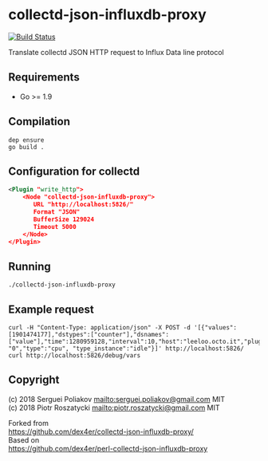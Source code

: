 # collectd-json-influxdb-proxy

<!-- markdownlint-disable MD013 -->
[![Build Status](https://secure.travis-ci.org/3hedgehogs/collectd-json-influxdb-proxy.svg)](http://travis-ci.org/3hedgehogs/collectd-json-influxdb-proxy)
<!-- markdownlint-enable MD013 -->

Translate collectd JSON HTTP request to Influx Data line protocol

## Requirements

* Go >= 1.9

## Compilation

```console
dep ensure
go build .
```

## Configuration for collectd

```xml
<Plugin "write_http">
    <Node "collectd-json-influxdb-proxy">
       URL "http://localhost:5826/"
       Format "JSON"
       BufferSize 129024
       Timeout 5000
    </Node>
</Plugin>
```

## Running

```console
./collectd-json-influxdb-proxy
```

## Example request

```console
curl -H "Content-Type: application/json" -X POST -d '[{"values":  [1901474177],"dstypes":["counter"],"dsnames":["value"],"time":1280959128,"interval":10,"host":"leeloo.octo.it","plugin":"cpu","plugin_instance": "0","type":"cpu", "type_instance":"idle"}]' http://localhost:5826/
curl http://localhost:5826/debug/vars
```



## Copyright

(c) 2018 Serguei Poliakov <mailto:serguei.poliakov@gmail.com> MIT  
(c) 2018 Piotr Roszatycki <mailto:piotr.roszatycki@gmail.com> MIT

Forked from  
<https://github.com/dex4er/collectd-json-influxdb-proxy/>  
Based on  
<https://github.com/dex4er/perl-collectd-json-influxdb-proxy>  
